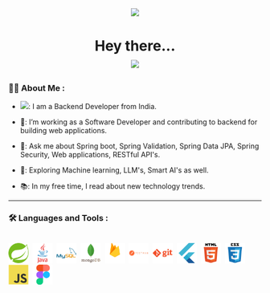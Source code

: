 <div id="header" align="center">
  <img src="https://media.giphy.com/media/v1.Y2lkPTc5MGI3NjExd2g4aWhpbHZ3ZnF0YnNmcXo2aG5oYTNtbnl5eWdzcGR6YTk2cnJpZyZlcD12MV9pbnRlcm5hbF9naWZfYnlfaWQmY3Q9Zw/FPbnShq1h1IS5FQyPD/giphy.gif" width="130"/>
</div>

<div align="center">
  <h1>
    Hey there...<br>
    <img src="https://media.giphy.com/media/hvRJCLFzcasrR4ia7z/giphy.gif" width="30px"/>
    <br>
  </h1>
</div>


### :man_technologist: About Me :

- <img src="https://media.giphy.com/media/WUlplcMpOCEmTGBtBW/giphy.gif" width="30">: I am a Backend Developer  from India.

- 🔭: I’m working as a Software Developer and contributing to backend for building web applications.

- 💬: Ask me about Spring boot, Spring Validation, Spring Data JPA, Spring Security, Web applications, RESTful API's.

- 🌱: Exploring Machine learning, LLM's, Smart AI's as well.

- 📚: In my free time, I read about new technology trends.

---

### :hammer_and_wrench: Languages and Tools :
 <br>
<div>
  <img src="https://github.com/devicons/devicon/blob/master/icons/spring/spring-original.svg" title="SpringBoot" alt="SpringBoot" width="40" height="40"/>&nbsp;
  <img src="https://github.com/devicons/devicon/blob/master/icons/java/java-original-wordmark.svg" title="Java" alt="Java" width="40" height="40"/>&nbsp;
  <img src="https://github.com/devicons/devicon/blob/master/icons/mysql/mysql-original-wordmark.svg" title="MySQL" alt="MySQL" width="40" height="40"/>&nbsp;
  <img src="https://github.com/devicons/devicon/blob/master/icons/mongodb/mongodb-original-wordmark.svg" title="MongoDB" alt="MongoDB" width="40" height="40"/>&nbsp;
  <img src="https://github.com/devicons/devicon/blob/master/icons/firebase/firebase-original-wordmark.svg" title="Firebase" alt="Firebase" width="40" height="40"/>&nbsp;
  <img src="https://github.com/devicons/devicon/blob/master/icons/postman/postman-original-wordmark.svg" title="Postman" alt="Postman" width="40" height="40"/>&nbsp;
  <img src="https://github.com/devicons/devicon/blob/master/icons/git/git-plain-wordmark.svg" title="Git" alt="Git" width="40" height="40"/>&nbsp;
  <img src="https://github.com/devicons/devicon/blob/master/icons/flutter/flutter-original.svg" alt="Flutter" width="40" height="40"/>&nbsp;
  <img src="https://github.com/devicons/devicon/blob/master/icons/html5/html5-original-wordmark.svg" title="HTML" alt="HTML" width="40" height="40"/>&nbsp;
  <img src="https://github.com/devicons/devicon/blob/master/icons/css3/css3-original-wordmark.svg" title="CSS" alt="CSS" width="40" height="40"/>&nbsp;
  <img src="https://github.com/devicons/devicon/blob/master/icons/javascript/javascript-original.svg" title="JavaScript" alt="JavaScript" width="40" height="40"/>&nbsp;
  <img src="https://github.com/devicons/devicon/blob/master/icons/figma/figma-original.svg" title="Figma" alt="Figma" width="40" height="40"/>&nbsp;
</div>




<!--
**sreyaspatil5/sreyaspatil5** is a ✨ _special_ ✨ repository because its `README.md` (this file) appears on your GitHub profile.

Here are some ideas to get you started:

- 🔭 I’m currently working on ...
- 🌱 I’m currently learning ...
- 👯 I’m looking to collaborate on ...
- 🤔 I’m looking for help with ...
- 💬 Ask me about ...
- 📫 How to reach me: ...
- 😄 Pronouns: ...
- ⚡ Fun fact: ...
-->
